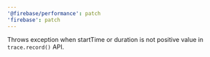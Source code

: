 ```yaml
---
'@firebase/performance': patch
'firebase': patch
---
```


Throws exception when startTime or duration is not positive value in `trace.record()` API.
